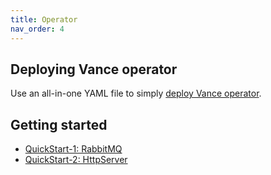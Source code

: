 ```yaml
---
title: Operator
nav_order: 4
---
```

## Deploying Vance operator

Use an all-in-one YAML file to simply [deploy Vance operator][deploy].

## Getting started

- [QuickStart-1: RabbitMQ][sample-rabbitmq]
- [QuickStart-2: HttpServer][sample-httpserver]

<!-- Other connector samples for Vance list(Not updated yet DeadLink) [here][samples]. -->


[deploy]: operatorC/deploy.md
[samples]: operatorC/samples.md
[sample-rabbitmq]: operatorC/rabbitmq.md
[sample-httpserver]: operatorC/httpserver.md
